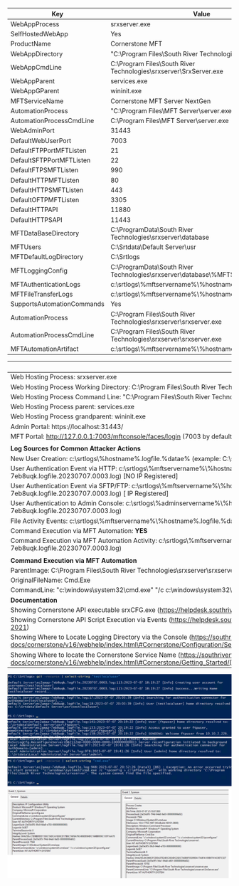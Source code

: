 | Key                        | Value                                                                                   |
|----------------------------|-----------------------------------------------------------------------------------------|
| WebAppProcess              | srxserver.exe                                                                           |
| SelfHostedWebApp           | Yes                                                                                     |
| ProductName                | Cornerstone MFT                                                                         |
| WebAppDirectory            | "C:\\Program Files\\South River Technologies\\srxserver\\"                              |
| WebAppCmdLine              | C:\\Program Files\\South River Technologies\\srxserver\\SrxServer.exe                   |
| WebAppParent               | services.exe                                                                            |
| WebAppGParent              | wininit.exe                                                                             |
| MFTServiceName             | Cornerstone MFT Server NextGen                                                          |
| AutomationProcess          | "C:\\Program Files\\MFT Server\\server.exe"                                             |
| AutomationProcessCmdLine   | C:\\Program Files\\MFT Server\\server.exe                                               |
| WebAdminPort               | 31443                                                                                   |
| DefaultWebUserPort         | 7003                                                                                    |
| DefaultFTPPortMFTListen    | 21                                                                                      |
| DefaultSFTPPortMFTListen   | 22                                                                                      |
| DefaultFTPSMFTListen       | 990                                                                                     |
| DefaultHTTPMFTListen       | 80                                                                                      |
| DefaultHTTPSMFTListen      | 443                                                                                     |
| DefaultOFTPMFTListen       | 3305                                                                                    |
| DefaultHTTPAPI             | 11880                                                                                   |
| DefaultHTTPSAPI            | 11443                                                                                   |
| MFTDataBaseDirectory       | C:\\ProgramData\\South River Technologies\\srxserver\\database                          |
| MFTUsers                   | C:\\Srtdata\\Default Server\\usr                                                        |
| MFTDefaultLogDirectory     | C:\\Srtlogs                                                                             |
| MFTLoggingConfig           | C:\\ProgramData\\South River Technologies\\srxserver\\database\\%MFTServerDatabasefile% |
| MFTAuthenticationLogs      | c:\\srtlogs\\%mftservername%\\%hostname%.logfile.%datae%                                |
| MFTFileTransferLogs        | c:\\srtlogs\\%mftservername%\\%hostname%.logfile.%datae%                                |
| SupportsAutomationCommands | Yes                                                                                     |
| AutomationProcess          | C:\\Program Files\\South River Technologies\\srxserver\\srxserver.exe                   |
| AutomationProcessCmdLine   | C:\\Program Files\\South River Technologies\\srxserver\\srxserver.exe                   |
| MFTAutomationArtifact      | c:\\srtlogs\\%mftservername%\\%hostname%.logfile.%datae%                                |

| **Key Software Components**                                                                                                                                                                                                                                   |
|---------------------------------------------------------------------------------------------------------------------------------------------------------------------------------------------------------------------------------------------------------------|
| Web Hosting Process: srxserver.exe                                                                                                                                                                                                                            |
| Web Hosting Process Working Directory: C:\\Program Files\\South River Technologies\\srxserver\\                                                                                                                                                               |
| Web Hosting Process Command Line: "C:\\Program Files\\South River Technologies\\srxserver\\SrxServer.exe"                                                                                                                                                     |
| Web Hosting Process parent: services.exe                                                                                                                                                                                                                      |
| Web Hosting Process grandparent: wininit.exe                                                                                                                                                                                                                  |
| Admin Portal: https://localhost:31443/                                                                                                                                                                                                                        |
| MFT Portal: http://127.0.0.1:7003/mftconsole/faces/login (7003 by default but configurable)                                                                                                                                                                   |
|                                                                                                                                                                                                                                                               |
| **Log Sources for Common Attacker Actions**                                                                                                                                                                                                                   |
| New User Creation: c:\\srtlogs\\%hostname%.logfile.%datae% (example: C:\\srtlogs\\Default Server\\ec2amaz-7eb8uqk.logfile.20230707.0003.log)                                                                                                                  |
| User Authentication Event via HTTP: c:\\srtlogs\\%mftservername%\\%hostname%.logfile.%datae% (example: C:\\srtlogs\\Default Server\\ec2amaz-7eb8uqk.logfile.20230707.0003.log) [NO IP Registered]                                                             |
| User Authentication Event via SFTP/FTP: c:\\srtlogs\\%mftservername%\\%hostname%.logfile.%datae% (example: C:\\srtlogs\\Default Server\\ec2amaz-7eb8uqk.logfile.20230707.0003.log) [ IP Registered]                                                           |
| User Authentication to Admin Console: c:\\srtlogs\\%adminservername%\\%hostname%.logfile.%datae% (example: C:\\srtlogs\\Local Administration Server\\ec2amaz-7eb8uqk.logfile.20230707.0003.log)                                                               |
| File Activity Events: c:\\srtlogs\\%mftservername%\\%hostname%.logfile.%datae% (example: C:\\srtlogs\\Default Server\\ec2amaz-7eb8uqk.logfile.20230707.0003.log)                                                                                              |
| Command Execution via MFT Automation: **YES**                                                                                                                                                                                                                 |
| Command Execution via MFT Automation Activity: c:\\srtlogs\\%mftservername%\\%hostname%.logfile.%datae% (example: C:\\srtlogs\\Default Server\\ec2amaz-7eb8uqk.logfile.20230707.0003.log)                                                                     |
|                                                                                                                                                                                                                                                               |
| **Command Execution via MFT Automation**                                                                                                                                                                                                                      |
| ParentImage: C:\\Program Files\\South River Technologies\\srxserver\\srxserver.exe                                                                                                                                                                            |
| OriginalFileName: Cmd.Exe                                                                                                                                                                                                                                     |
| CommandLine: "c:\\windows\\system32\\cmd.exe" "/c c:\\windows\\system32\\ipconfig.exe"                                                                                                                                                                        |
| **Documentation**                                                                                                                                                                                                                                             |
| Showing Cornerstone API executable srxCFG.exe (https://helpdesk.southrivertech.com/portal/en/kb/articles/does-cornerstone-titan-provide-an-api-15-4-2020)                                                                                                     |
| Showing Cornerstone API Script Execution via Events (https://helpdesk.southrivertech.com/portal/en/kb/articles/how-to-run-a-script-with-a-scheduled-event-handler-22-7-2021)                                                                                  |
| Showing Where to Locate Logging Directory via the Console (https://southrivertech.com/support-docs/cornerstone/v16/webhelp/index.html\#Cornerstone/Configuration/Servers/Logging/Log_Settings_Tab.htm%3FTocPath%3DConfiguration%7CServers%7CLogging%7C_____2) |
| Showing Where to locate the Cornerstone Service Name (https://southrivertech.com/support-docs/cornerstone/v16/webhelp/index.html\#Cornerstone/Getting_Started/[ProductB]_Service.htm%3FTocPath%3DGetting%2520Started%7C_____3)                                |

![](media/6ad06e1cfcc73a7390ba8547f763da22.png)![](media/1c4a8f5548dbc1310977b4dae040083b.png)![](media/dbb87ac19329094e961c2b76df5b0b1a.png)![](media/c14f7897205fff373054c7b4080a0232.png)![](media/e06136da4637d1d2e2d6998a5920e8ae.png)
